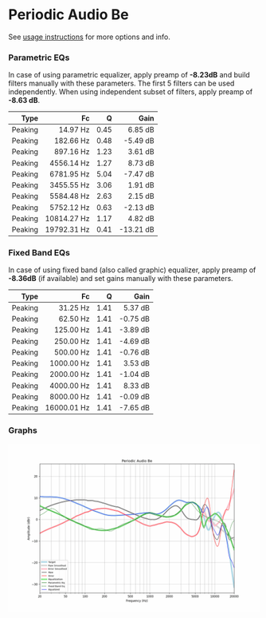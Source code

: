 # Periodic Audio Be
See [usage instructions](https://github.com/jaakkopasanen/AutoEq#usage) for more options and info.

### Parametric EQs
In case of using parametric equalizer, apply preamp of **-8.23dB** and build filters manually
with these parameters. The first 5 filters can be used independently.
When using independent subset of filters, apply preamp of **-8.63 dB**.

| Type    | Fc          |    Q | Gain      |
|--------:|------------:|-----:|----------:|
| Peaking | 14.97 Hz    | 0.45 | 6.85 dB   |
| Peaking | 182.66 Hz   | 0.48 | -5.49 dB  |
| Peaking | 897.16 Hz   | 1.23 | 3.61 dB   |
| Peaking | 4556.14 Hz  | 1.27 | 8.73 dB   |
| Peaking | 6781.95 Hz  | 5.04 | -7.47 dB  |
| Peaking | 3455.55 Hz  | 3.06 | 1.91 dB   |
| Peaking | 5584.48 Hz  | 2.63 | 2.15 dB   |
| Peaking | 5752.12 Hz  | 0.63 | -2.13 dB  |
| Peaking | 10814.27 Hz | 1.17 | 4.82 dB   |
| Peaking | 19792.31 Hz | 0.41 | -13.21 dB |

### Fixed Band EQs
In case of using fixed band (also called graphic) equalizer, apply preamp of **-8.36dB**
(if available) and set gains manually with these parameters.

| Type    | Fc          |    Q | Gain     |
|--------:|------------:|-----:|---------:|
| Peaking | 31.25 Hz    | 1.41 | 5.37 dB  |
| Peaking | 62.50 Hz    | 1.41 | -0.75 dB |
| Peaking | 125.00 Hz   | 1.41 | -3.89 dB |
| Peaking | 250.00 Hz   | 1.41 | -4.69 dB |
| Peaking | 500.00 Hz   | 1.41 | -0.76 dB |
| Peaking | 1000.00 Hz  | 1.41 | 3.53 dB  |
| Peaking | 2000.00 Hz  | 1.41 | -1.04 dB |
| Peaking | 4000.00 Hz  | 1.41 | 8.33 dB  |
| Peaking | 8000.00 Hz  | 1.41 | -0.09 dB |
| Peaking | 16000.01 Hz | 1.41 | -7.65 dB |

### Graphs
![](./Periodic%20Audio%20Be.png)